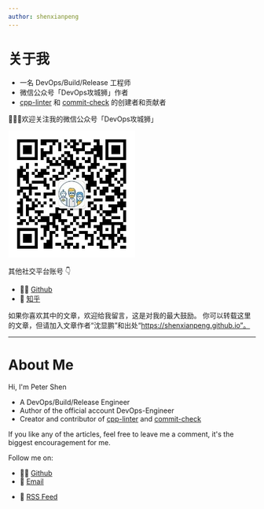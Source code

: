 ```yaml
---
author: shenxianpeng
---
```


# 关于我

* 一名 DevOps/Build/Release 工程师
* 微信公众号「DevOps攻城狮」作者
* [cpp-linter](https://github.com/cpp-linter) 和 [commit-check](https://github.com/commit-check) 的创建者和贡献者

👨🏼‍💻欢迎关注我的微信公众号「DevOps攻城狮」

![ ](index/qrcode.jpg)

其他社交平台账号 👇

* 👨‍💻 [Github](https://github.com/shenxianpeng)
* 🚩 [知乎](https://www.zhihu.com/people/shenxianpeng)
<!-- * 🤙🏻 [领英](https://www.linkedin.com/in/xianpeng-shen/) -->

如果你喜欢其中的文章，欢迎给我留言，这是对我的最大鼓励。
你可以转载这里的文章，但请加入文章作者“沈显鹏”和出处“https://shenxianpeng.github.io”。

---

# About Me

Hi, I'm Peter Shen

* A DevOps/Build/Release Engineer
* Author of the official account DevOps-Engineer
* Creator and contributor of [cpp-linter](https://github.com/cpp-linter) and  [commit-check](https://github.com/commit-check)

If you like any of the articles, feel free to leave me a comment, it's the biggest encouragement for me.

Follow me on:

* 👨‍💻 [Github](https://github.com/shenxianpeng)
* 📧 [Email](mailto:xianpeng.shen@gmail.com)
<!-- * 🤙🏻 [Linkedin](https://www.linkedin.com/in/xianpeng-shen/) -->
* 🚩 [RSS Feed](https://shenxianpeng.github.io/atom.xml)

<!-- <a href="mailto:xianpeng.shen@gmail.com"><img title="Gmail" height="32" width="32" src="https://raw.githubusercontent.com/shenxianpeng/shenxianpeng/master/assets/gmail.svg"></a>
<a href="https://github.com/shenxianpeng"><img title="GitHub" height="32" width="32" src="https://raw.githubusercontent.com/shenxianpeng/shenxianpeng/master/assets/github.svg"></a>
<a href="https://www.linkedin.com/in/xianpeng-shen/"><img title="LinkedIn" height="32" width="32" src="https://raw.githubusercontent.com/shenxianpeng/shenxianpeng/master/assets/linkedin.svg"></a> -->

<!-- [![](https://ko-fi.com/img/githubbutton_sm.svg)](https://ko-fi.com/H2H85WC9L) -->

